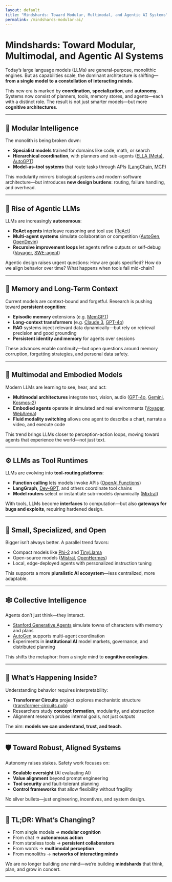 ```yaml
---
layout: default  
title: "Mindshards: Toward Modular, Multimodal, and Agentic AI Systems"  
permalink: /mindshards-modular-ai/
---
```


# Mindshards: Toward Modular, Multimodal, and Agentic AI Systems

Today’s large language models (LLMs) are general-purpose, monolithic engines. But as capabilities scale, the dominant architecture is shifting—**from a single model to a constellation of interacting minds**.

This new era is marked by **coordination**, **specialization**, and **autonomy**. Systems now consist of planners, tools, memory stores, and agents—each with a distinct role. The result is not just smarter models—but more **cognitive architectures**.

---

## 🧱 Modular Intelligence

The monolith is being broken down:

- **Specialist models** trained for domains like code, math, or search  
- **Hierarchical coordination**, with planners and sub-agents ([ELLA (Meta)](https://ai.meta.com/blog/ella-foundation-model-long-term-memory/), [AutoGPT](https://github.com/Torantulino/Auto-GPT))  
- **Model-as-tool systems** that route tasks through APIs ([LangChain](https://www.langchain.com/), [MCP](https://microsoft.github.io/autogen/blog/2024/04/05/multimodal-agent-system))

This modularity mirrors biological systems and modern software architecture—but introduces **new design burdens**: routing, failure handling, and overhead.

---

## 🤖 Rise of Agentic LLMs

LLMs are increasingly **autonomous**:

- **ReAct agents** interleave reasoning and tool use ([ReAct](https://arxiv.org/abs/2210.03629))  
- **Multi-agent systems** simulate collaboration or competition ([AutoGen](https://microsoft.github.io/autogen/), [OpenDevin](https://github.com/OpenDevin/OpenDevin))  
- **Recursive improvement loops** let agents refine outputs or self-debug ([Voyager](https://voyager.minedojo.org/), [SWE-agent](https://arxiv.org/abs/2403.07317))

Agentic design raises urgent questions: How are goals specified? How do we align behavior over time? What happens when tools fail mid-chain?

---

## 🧠 Memory and Long-Term Context

Current models are context-bound and forgetful. Research is pushing toward **persistent cognition**:

- **Episodic memory** extensions (e.g. [MemGPT](https://arxiv.org/abs/2310.06119))  
- **Long-context transformers** (e.g. [Claude 3](https://www.anthropic.com/index/claude-3), [GPT-4o](https://openai.com/index/gpt-4o))  
- **RAG** systems inject relevant data dynamically—but rely on retrieval precision and good grounding  
- **Persistent identity and memory** for agents over sessions

These advances enable continuity—but open questions around memory corruption, forgetting strategies, and personal data safety.

---

## 🔭 Multimodal and Embodied Models

Modern LLMs are learning to see, hear, and act:

- **Multimodal architectures** integrate text, vision, audio ([GPT-4o](https://openai.com/index/gpt-4o), [Gemini](https://deepmind.google/technologies/gemini/), [Kosmos-2](https://arxiv.org/abs/2306.14824))  
- **Embodied agents** operate in simulated and real environments ([Voyager](https://voyager.minedojo.org/), [WebArena](https://webarena.dev/))  
- **Fluid modality switching** allows one agent to describe a chart, narrate a video, and execute code

This trend brings LLMs closer to perception-action loops, moving toward agents that experience the world—not just text.

---

## ⚙️ LLMs as Tool Runtimes

LLMs are evolving into **tool-routing platforms**:

- **Function calling** lets models invoke APIs ([OpenAI Functions](https://platform.openai.com/docs/guides/function-calling))  
- **LangGraph**, [Dev-GPT](https://arxiv.org/abs/2404.02361), and others coordinate tool chains  
- **Model routers** select or instantiate sub-models dynamically ([Mixtral](https://mistral.ai/news/mixtral-of-experts/))

With tools, LLMs become **interfaces** to computation—but also **gateways for bugs and exploits**, requiring hardened design.

---

## 🐜 Small, Specialized, and Open

Bigger isn’t always better. A parallel trend favors:

- Compact models like [Phi-2](https://www.microsoft.com/en-us/research/blog/phi-2-the-surprising-power-of-small-language-models/) and [TinyLlama](https://github.com/jzhang38/TinyLlama)  
- Open-source models ([Mistral](https://mistral.ai/news/next/), [OpenHermes](https://huggingface.co/OpenHermes))  
- Local, edge-deployed agents with personalized instruction tuning

This supports a more **pluralistic AI ecosystem**—less centralized, more adaptable.

---

## 🕸️ Collective Intelligence

Agents don’t just think—they interact.

- [Stanford Generative Agents](https://arxiv.org/abs/2304.03442) simulate towns of characters with memory and plans  
- [AutoGen](https://microsoft.github.io/autogen/) supports multi-agent coordination  
- Experiments in **institutional AI** model markets, governance, and distributed planning

This shifts the metaphor: from a single mind to **cognitive ecologies**.

---

## 🔬 What’s Happening Inside?

Understanding behavior requires interpretability:

- **Transformer Circuits** project explores mechanistic structure ([transformer-circuits.pub](https://transformer-circuits.pub))  
- Researchers study **concept formation**, modularity, and abstraction  
- Alignment research probes internal goals, not just outputs

The aim: **models we can understand, trust, and teach**.

---

## 🛡️ Toward Robust, Aligned Systems

Autonomy raises stakes. Safety work focuses on:

- **Scalable oversight** (AI evaluating AI)  
- **Value alignment** beyond prompt engineering  
- **Tool security** and fault-tolerant planning  
- **Control frameworks** that allow flexibility without fragility

No silver bullets—just engineering, incentives, and system design.

---

## 🧠 TL;DR: What’s Changing?

- From single models → **modular cognition**  
- From chat → **autonomous action**  
- From stateless tools → **persistent collaborators**  
- From words → **multimodal perception**  
- From monoliths → **networks of interacting minds**

We are no longer building *one* mind—we’re building **mindshards** that think, plan, and grow in concert.

---
